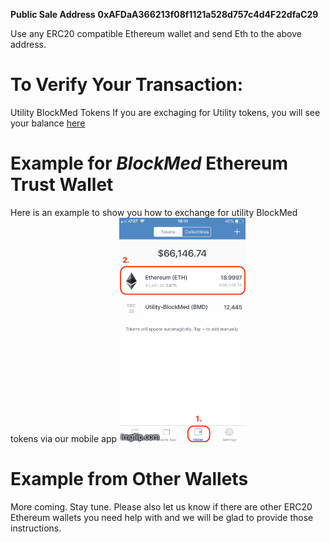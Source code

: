 **Public Sale Address**
**0xAFDaA366213f08f1121a528d757c4d4F22dfaC29**

Use any ERC20 compatible Ethereum wallet and send Eth to the above address.

# To Verify Your Transaction:

Utility BlockMed Tokens
If you are exchaging for Utility tokens, you will see your balance [here](https://etherscan.io/address/0xafdaa366213f08f1121a528d757c4d4f22dfac29)

# Example for *BlockMed* Ethereum Trust Wallet
Here is an example to show you how to exchange for utility BlockMed tokens via our mobile app
![=>](https://github.com/BlockMedical/BlockMedical/blob/master/docs/mobiledocs/exchange_bmd_example.gif)

# Example from Other Wallets
More coming. Stay tune. Please also let us know if there are other ERC20 Ethereum wallets you need help with
and we will be glad to provide those instructions.
